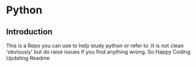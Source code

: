 # Python

## Introduction

This is a Repo you can use to help study python or refer to .It is not clean 'obviously' but do raise issues if you
find anything wrong. So Happy Coding 
Updating Readme



